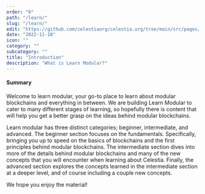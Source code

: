 ```yaml
---
order: "0"
path: "/learn/"
slug: "/learn/"
edit: "https://github.com/celestiaorg/celestia.org/tree/main/src/pages/markdown-pages/learn/introduction.md"
date: "2022-11-18"
icon: ""
category: ""
subcategory: ""
title: "Introduction"
description: "What is Learn Modular?"
---
```


<head>
  <meta name="twitter:card" content="summary_large_image">
  <meta name="twitter:site" content="@CelestiaOrg">
  <meta name="twitter:creator" content="@likebeckett">
  <meta name="twitter:title" content="Basics of Modular Blockchains">
  <meta name="twitter:description" content="Blockchain researchers have long grappled with the challenge of creating the optimal system. Many architectures have been tried whose goal was to accommodate all users on a single chain or a tightly coupled group of chains that live under a single network.">
  <meta name="twitter:image" content="https://raw.githubusercontent.com/celestiaorg/celestia.org/main/src/pages/markdown-pages/learn/images/Learn_Modular_Twitter_Card%201.png">
<head/>

#### Summary
Welcome to learn modular, your go-to place to learn about modular blockchains and everything in between. We are building Learn Modular to cater to many different stages of learning, so hopefully there is content that will help you get a better grasp on the ideas behind modular blockchains.

Learn modular has three distinct categories; beginner, intermediate, and advanced. The beginner section focuses on the fundamentals. Specifically, bringing you up to speed on the basics of blockchains and the first principles behind modular blockchains. The intermediate section dives into more of the details behind modular blockchains and many of the new concepts that you will encounter when learning about Celestia. Finally, the advanced section explores the concepts learned in the intermediate section at a deeper level, and of course including a couple new concepts.

We hope you enjoy the material!
